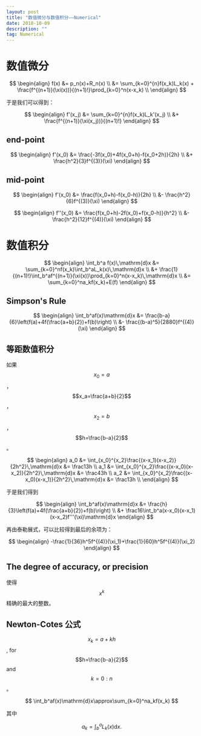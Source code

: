 ```yaml
---
layout: post
title: "数值微分与数值积分——Numerical"
date: 2018-10-09
description: ""
tag: Numerical
---
```


<script type="text/javascript" async src="https://cdn.mathjax.org/mathjax/latest/MathJax.js?config=TeX-MML-AM_CHTML"> </script>

# 数值微分

$$
\begin{align}
f(x) &= p_n(x)+R_n(x) \\
     &= \sum_{k=0}^{n}f(x_k)L_k(x) + \frac{f^{(n+1)}(\xi(x))}{(n+1)!}\prod_{k=0}^n(x-x_k) \\
\end{align}
$$

于是我们可以得到：

$$
\begin{align}
f'(x_j) &= \sum_{k=0}^{n}f(x_k)L_k'(x_j) \\
        &+ \frac{f^{(n+1)}(\xi(x_j))}{(n+1)!}
\end{align}
$$

## end-point

$$
\begin{align}
f'(x_0) &= \frac{-3f(x_0)+4f(x_0+h)-f(x_0+2h)}{2h} \\
        &+ \frac{h^2}{3}f^{(3)}(\xi)
\end{align}
$$

## mid-point

$$
\begin{align}
f'(x_0) &= \frac{f(x_0+h)-f(x_0-h)}{2h} \\
        &- \frac{h^2}{6}f^{(3)}(\xi)
\end{align}
$$

$$
\begin{align}
f''(x_0) &= \frac{f(x_0+h)-2f(x_0)+f(x_0-h)}{h^2} \\
        &- \frac{h^2}{12}f^{(4)}(\xi)
\end{align}
$$

# 数值积分
$$
\begin{align}
\int_b^a f(x)\,\mathrm{d}x &= \sum_{k=0}^nf(x_k)\int_b^aL_k(x)\,\mathrm{d}x \\
              &+ \frac{1}{(n+1)!}\int_b^af^{(n+1)}(\xi(x))\prod_{k=0}^n(x-x_k)\,\mathrm{d}x \\
              &= \sum_{k=0}^na_kf(x_k)+E(f)
\end{align}
$$

## Simpson's Rule
$$
\begin{align}
\int_b^af(x)\mathrm{d}x &= \frac{b-a}{6}\left(f(a)+4f(\frac{a+b}{2})+f(b)\right) \\
&- \frac{(b-a)^5}{2880}f^{(4)}(\xi)
\end{align}
$$

## 等距数值积分
如果$$x_0=a$$，$$x_a=\frac{a+b}{2}$$，$$x_2=b$$，$$h=\frac{b-a}{2}$$。

$$
\begin{align}
a_0 &= \int_{x_0}^{x_2}\frac{(x-x_1)(x-x_2)}{2h^2}\,\mathrm{d}x &= \frac13h \\
a_1 &= \int_{x_0}^{x_2}\frac{(x-x_0)(x-x_2)}{2h^2}\,\mathrm{d}x &= \frac43h \\
a_2 &= \int_{x_0}^{x_2}\frac{(x-x_0)(x-x_1)}{2h^2}\,\mathrm{d}x &= \frac13h \\
\end{align}
$$

于是我们得到

$$
\begin{align}
\int_b^af(x)\mathrm{d}x &= \frac{h}{3}\left(f(a)+4f(\frac{a+b}{2})+f(b)\right) \\
&+ \frac16\int_b^a(x-x_0)(x-x_1)(x-x_2)f'''(\xi)\mathrm{d}x
\end{align}
$$

再由泰勒展式，可以比较得到最后的余项为：

$$
\begin{align}
 -\frac{1}{36}h^5f^{(4)}(\xi_1)+\frac{1}{60}h^5f^{(4)}(\xi_2)
\end{align}
$$

## The degree of accuracy, or precision
使得 $$x^k$$ 精确的最大的整数。

## Newton-Cotes 公式
$$x_k=a+kh$$, for $$h=\frac{b-a}{2}$$ and $$k=0:n$$。

$$
\int_b^af(x)\mathrm{d}x\approx\sum_{k=0}^na_kf(x_k)
$$

其中

$$
a_k=\int_b^aL_k(x)\mathrm{d}x.
$$
